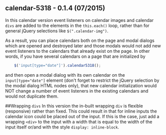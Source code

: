 ## calendar-5318 - 0.1.4 (07/2015)

In this calendar version event listeners on calendar images and calendar `divs` are added to the elements in the `this.each()` loop, rather than for general jQuery selections like `$(".calendar-img")`.

As a result, you can place calendars both on the page and modal dialogs which are opened and destroyed later and those modals would not add new event listeners to the calendars that already exist on the page. 
In other words, if you have several calendars on a page that are initialized by
```js
    $('input[type="date"]').calendar5318();
```
and then open a modal dialog with its own calendar on the `input[type="date"]` element (don't forget to restrict the jQuery selection by the modal dialog HTML nodes only), that new calendar initialization would NOT change a number of event listeners in the existing calendars and would not duplicate them.

##Wrapping `divs`
In this version the in-built wrapping `div` is flexible (responsive) rather than fixed. This could result in that for inline inputs the calendar icon could be placed out of the input. If this is the case, just add a wrapping `<div>` to the input with a width that is equal to the width of the input itself or/and with the style `display: inline-block`.

